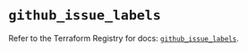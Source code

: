 # `github_issue_labels`

Refer to the Terraform Registry for docs: [`github_issue_labels`](https://registry.terraform.io/providers/integrations/github/6.2.0/docs/resources/issue_labels).
